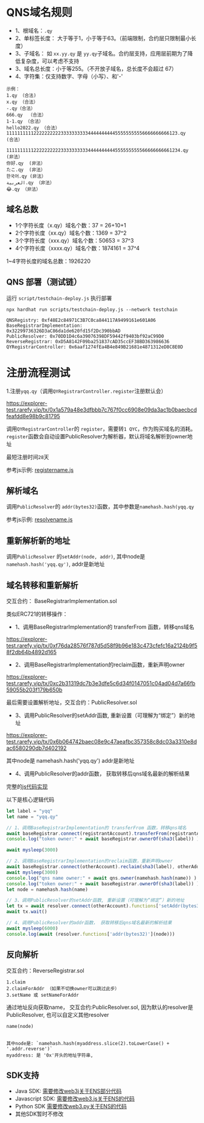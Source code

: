 # QNS域名规则

- 1、根域名：`.qy`
- 2、单标签长度：  大于等于1，小于等于63。（前端限制，合约层只限制最小长度）
- 3、子域名： 如 `xx.yy.qy` 是 `yy.qy`子域名。合约层支持，应用层前期为了降低复杂度，可以考虑不支持
- 3、域名总长度：小于等255。（不开放子域名，总长度不会超过 67）
- 4、字符集：仅支持数字、字母（小写）、和'-'

```
示例：
1.qy （合法)
x.qy （合法）
-.qy（合法）
666.qy  （合法）
1-1.qy （合法）
hello2022.qy （合法）
111111111122222222223333333333444444444455555555556666666666123.qy  (合法）

1111111111222222222233333333334444444444555555555566666666661234.qy  (非法）
你好.qy  (非法）
たこ.qy  (非法）
한국어.qy (非法）
العربية.qy （非法）
😂.qy （非法）
```

## 域名总数
- 1个字符长度（x.qy）域名个数：37 = 26+10+1
- 2个字符长度（xx.qy）域名个数：1369 = 37^2
- 3个字符长度（xxx.qy）域名个数：50653 = 37^3
- 4个字符长度（xxxx.qy）域名个数：1874161 = 37^4

1~4字符长度的域名总数：1926220

## QNS 部署（测试链）

运行 `script/testchain-deploy.js` 执行部署

`npx hardhat run scripts/testchain-deploy.js --network testchain`

```
QNSRegistry: 0xf48E2c84971C3B7C0ca844117A9499161e601A06
BaseRegistrarImplementation: 0x32299736326D3aC86da1de620fd15f2Dc390bbAD
PublicResolver: 0x70DD1D4c6a39076398DF59442f9403bf92aC99D0
ReverseRegistrar: 0xD5A8142F09ba251837cAD35ccEF38BD363986636
QYRegistrarController: 0x6aaf1274fEa4B4e849B21681e4871312eD8C8E0D
```


# 注册流程测试

1.注册`yqq.qy`（调用`QYRegistrarController.register`注册默认会）

https://explorer-test.rarefy.vip/tx/0x1a579a48e3dfbbb7c767f0cc6908e09da3ac1b0baecbcdfeafdd8e98b9c81795


调用`QYRegistrarController`的 `register`，需要转`1 QYC`，作为购买域名的消耗。`register`函数会自动设置PublicResolver为解析器，默认将域名解析到owner地址

最短注册时间`28`天

参考js示例: [registername.js](../scripts/registername.js)

## 解析域名

调用`PublicResolver`的 `addr(bytes32)`函数，其中参数是`namehash.hash(yqq.qy`


参考js示例: [resolvename.js](../scripts/resolvename.js)


## 重新解析新的地址

调用`PublicResolver` 的`setAddr(node, addr)`, 其中node是`namehash.hash('yqq.qy')`, addr是新地址


## 域名转移和重新解析

交互合约： BaseRegistrarImplementation.sol

类似ERC721的转移操作：

- 1、调用BaseRegistrarImplementation的 transferFrom 函数，转移qns域名

https://explorer-test.rarefy.vip/tx/0xf76da28576f787d5d58f9b96e183c473cfefc16a2124b9f58f2db64b4892d165


- 2、调用BaseRegistrarImplementation的reclaim函数，重新声明owner

https://explorer-test.rarefy.vip/tx/0xc2b31319dc7b3e3dfe5c6d34f0147051c04ad04d7a66fb59055b203f179b650b

最后需要设置解析地址，交互合约：PublicResolver.sol

- 3、调用PublicResolver的setAddr函数, 重新设置（可理解为“绑定”）新的地址

https://explorer-test.rarefy.vip/tx/0x6b064742baec08e9c47aeafbc357358c8dc03a3310e8dac6580290db7d402192

其中node是  namehash.hash('yqq.qy')
addr是新地址

- 4、调用PublicResolver的addr函数， 获取转移后qns域名最新的解析结果


完整的[js代码实现](../scripts/transfername.js)

以下是核心逻辑代码

```js
let label = "yqq"
let name = "yqq.qy"

// 1、调用BaseRegistrarImplementation的 transferFrom 函数，转移qns域名
await baseRegistrar.connect(registrantAccount).transferFrom(registrantAddress, otherAddress, sha3(label) )
console.log("token owner:" + await baseRegistrar.ownerOf(sha3(label)) )

await mysleep(3000)

// 2、调用BaseRegistrarImplementation的reclaim函数，重新声明owner
await baseRegistrar.connect(otherAccount).reclaim(sha3(label), otherAddress );
await mysleep(3000)
console.log("qns name owner:" + await qns.owner(namehash.hash(name)) )
console.log("token owner:" + await baseRegistrar.ownerOf(sha3(label)) )
let node = namehash.hash(name)

// 3、调用PublicResolver的setAddr函数, 重新设置（可理解为“绑定”）新的地址
let tx = await resolver.connect(otherAccount).functions['setAddr(bytes32,address)'](node, otherAddress)
await tx.wait()

// 4、调用PublicResolver的addr函数， 获取转移后qns域名最新的解析结果
await mysleep(6000)
console.log(await (resolver.functions['addr(bytes32)'](node)))
```


## 反向解析


交互合约：ReverseRegistrar.sol

```
1.claim
2.claimForAddr （如果不切换owner可以跳过此步）
3.setName 或 setNameForAddr

```
通过地址反向获取name， 交互合约:PublicResolver.sol, 因为默认的resolver是PublicResolver, 也可以自定义其他resolver

```
name(node)


其中node是: `namehash.hash(myaddress.slice(2).toLowerCase() + '.addr.reverse')`
myaddress: 是 '0x'开头的地址字符串,
```


## SDK支持

- Java SDK: [需要修改web3j关于ENS部分代码](https://github.com/qiyichain/web3j)
- Javascript SDK: [需要修改web3.js关于ENS的代码](https://github.com/qiyichain/web3.js/)
- Python SDK [需要修改web3.py关于ENS的代码](https://github.com/qiyichain/web3.py/)
- 其他SDK暂时不修改

